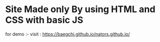 # Site Made only By using HTML and CSS with basic JS

for demo :- 
visit : https://baegchi.github.io/nators.github.io/
